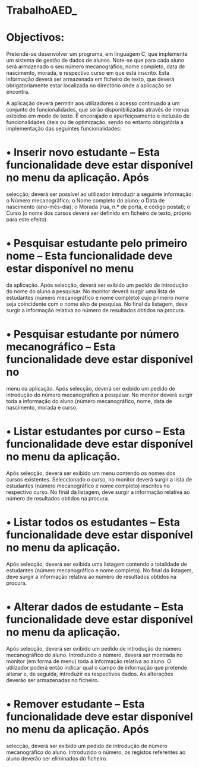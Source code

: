 # TrabalhoAED_

# Objectivos: 

Pretende-se desenvolver um programa, em linguagem C, que implemente um sistema de gestão de dados 
de alunos. Note-se que para cada aluno será armazenado o seu número mecanográfico, nome completo, 
data de nascimento, morada, e respectivo curso em que está inscrito. Esta informação deverá ser 
armazenada em ficheiro de texto, que deverá obrigatoriamente estar localizada no directório onde a 
aplicação se encontra. 

A aplicação deverá permitir aos utilizadores o acesso continuado a um conjunto de funcionalidades, que 
serão disponibilizadas através de menus exibidos em modo de texto. É encorajado o aperfeiçoamento e 
inclusão de funcionalidades úteis ou de optimização, sendo no entanto obrigatória a implementação das 
seguintes funcionalidades: 

# • Inserir novo estudante – Esta funcionalidade deve estar disponível no menu da aplicação. Após 
selecção, deverá ser possível ao utilizador introduzir a seguinte informação: 
o Número mecanográfico; 
o Nome completo do aluno; 
o Data de nascimento (ano-mês-dia); 
o Morada (rua, n.º de porta, e código postal); 
o Curso (o nome dos cursos deverá ser definido em ficheiro de texto, próprio para este 
efeito). 

# • Pesquisar estudante pelo primeiro nome – Esta funcionalidade deve estar disponível no menu 
da aplicação. Após selecção, deverá ser exibido um pedido de introdução do nome do aluno a 
pesquisar. No monitor deverá surgir uma lista de estudantes (número mecanográfico e nome 
completo) cujo primeiro nome seja coincidente com o nome alvo de pesquisa. No final da 
listagem, deve surgir a informação relativa ao número de resultados obtidos na procura. 

# • Pesquisar estudante por número mecanográfico – Esta funcionalidade deve estar disponível no 
menu da aplicação. Após selecção, deverá ser exibido um pedido de introdução do número 
mecanográfico a pesquisar. No monitor deverá surgir toda a informação do aluno (número 
mecanográfico, nome, data de nascimento, morada e curso.

# • Listar estudantes por curso – Esta funcionalidade deve estar disponível no menu da aplicação. 
Após selecção, deverá ser exibido um menu contendo os nomes dos cursos existentes. 
Seleccionado o curso, no monitor deverá surgir a lista de estudantes (número mecanográfico e 
nome completo) inscritos no respectivo curso. No final da listagem, deve surgir a informação 
relativa ao número de resultados obtidos na procura. 

# • Listar todos os estudantes – Esta funcionalidade deve estar disponível no menu da aplicação. 
Após selecção, deverá ser exibida uma listagem contendo a totalidade de estudantes (número 
mecanográfico e nome completo). No final da listagem, deve surgir a informação relativa ao 
número de resultados obtidos na procura. 

# • Alterar dados de estudante – Esta funcionalidade deve estar disponível no menu da aplicação. 
Após selecção, deverá ser exibido um pedido de introdução de número mecanográfico do aluno. 
Introduzido o número, deverá ser mostrada no monitor (em forma de menu) toda a informação 
relativa ao aluno. O utilizador poderá então indicar qual o campo de informação que pretende 
alterar e, de seguida, introduzir os respectivos dados. As alterações deverão ser armazenadas no 
ficheiro. 

# • Remover estudante – Esta funcionalidade deve estar disponível no menu da aplicação. Após 
selecção, deverá ser exibido um pedido de introdução de número mecanográfico do aluno. 
Introduzido o número, os registos referentes ao aluno deverão ser eliminados do ficheiro. 
